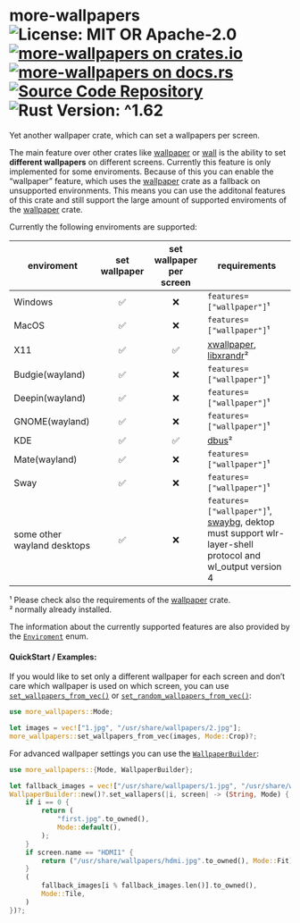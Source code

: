 # more-wallpapers ![License: MIT OR Apache-2.0](https://img.shields.io/badge/license-MIT%20OR%20Apache--2.0-blue) [![more-wallpapers on crates.io](https://img.shields.io/crates/v/more-wallpapers)](https://crates.io/crates/more-wallpapers) [![more-wallpapers on docs.rs](https://docs.rs/more-wallpapers/badge.svg)](https://docs.rs/more-wallpapers) [![Source Code Repository](https://img.shields.io/badge/Code-On%20GitHub-blue?logo=GitHub)](https://github.com/LuckyTurtleDev/more-wallpapers) ![Rust Version: ^1.62](https://img.shields.io/badge/rustc-%5E1.62-orange.svg)

Yet another wallpaper crate, which can set a wallpapers per screen.

The main feature over other crates like [wallpaper][__link0] or [wall][__link1] is the ability to set **different wallpapers** on different screens. Currently this feature is only implemented for some enviroments. Because of this you can enable the “wallpaper” feature, which uses the [wallpaper][__link2] crate as a fallback on unsupported environments. This means you can use the additonal features of this crate and still support the large amount of supported enviroments of the [wallpaper][__link3] crate.

Currently the following enviroments are supported:

| enviroment | set wallpaper | set wallpaper per screen | requirements |
| --- |:---:|:---:| --- |
| Windows | ✅ | ❌ | `features=["wallpaper"]`¹ |
| MacOS | ✅ | ❌ | `features=["wallpaper"]`¹ |
| X11 | ✅ | ✅ | [xwallpaper][__link4], [libxrandr][__link5]² |
| Budgie(wayland) | ✅ | ❌ | `features=["wallpaper"]`¹ |
| Deepin(wayland) | ✅ | ❌ | `features=["wallpaper"]`¹ |
| GNOME(wayland) | ✅ | ❌ | `features=["wallpaper"]`¹ |
| KDE | ✅ | ✅ | [dbus][__link6]² |
| Mate(wayland) | ✅ | ❌ | `features=["wallpaper"]`¹ |
| Sway | ✅ | ❌ | `features=["wallpaper"]`¹ |
| some other wayland desktops | ✅ | ❌ | `features=["wallpaper"]`¹, [swaybg][__link7], dektop must support wlr-layer-shell protocol and wl_output version 4 |

¹ Please check also the requirements of the [wallpaper][__link8] crate.</br> ² normally already installed.

The information about the currently supported features are also provided by the [`Enviroment`][__link9] enum.


#### QuickStart / Examples:

If you would like to set only a different wallpaper for each screen and don’t care which wallpaper is used on which screen, you can use [`set_wallpapers_from_vec()`][__link10] or [`set_random_wallpapers_from_vec()`][__link11]:


```rust
use more_wallpapers::Mode;

let images = vec!["1.jpg", "/usr/share/wallpapers/2.jpg"];
more_wallpapers::set_wallpapers_from_vec(images, Mode::Crop)?;
```

For advanced wallpaper settings you can use the [`WallpaperBuilder`][__link12]:


```rust
use more_wallpapers::{Mode, WallpaperBuilder};

let fallback_images = vec!["/usr/share/wallpapers/1.jpg", "/usr/share/wallpapers/2.jpg"];
WallpaperBuilder::new()?.set_wallapers(|i, screen| -> (String, Mode) {
	if i == 0 {
		return (
			"first.jpg".to_owned(),
			Mode::default(),
		);
	}
	if screen.name == "HDMI1" {
		return ("/usr/share/wallpapers/hdmi.jpg".to_owned(), Mode::Fit);
	}
	(
		fallback_images[i % fallback_images.len()].to_owned(),
		Mode::Tile,
	)
})?;
```


 [__cargo_doc2readme_dependencies_info]: ggGkYW0BYXSEGyDwipHVMb5RGxgd3zutc1TvG3ARKV4UcQ1NGyM1aXabIPYbYXKEG8OS-vvjt7NWG4TO9g3EvN1bG_vYFzucHWl_G1HCoq8kIOd-YWSBg29tb3JlLXdhbGxwYXBlcnNlMC4xLjFvbW9yZV93YWxscGFwZXJz
 [__link0]: https://crates.io/crates/wallpaper
 [__link1]: https://crates.io/crates/wall
 [__link10]: https://docs.rs/more-wallpapers/0.1.1/more_wallpapers/?search=set_wallpapers_from_vec
 [__link11]: https://docs.rs/more-wallpapers/0.1.1/more_wallpapers/?search=set_random_wallpapers_from_vec
 [__link12]: https://docs.rs/more-wallpapers/0.1.1/more_wallpapers/struct.WallpaperBuilder.html
 [__link2]: https://crates.io/crates/wallpaper
 [__link3]: https://crates.io/crates/wallpaper
 [__link4]: https://github.com/stoeckmann/xwallpaper
 [__link5]: https://gitlab.freedesktop.org/xorg/app/xrandr
 [__link6]: https://gitlab.freedesktop.org/dbus/dbus
 [__link7]: https://github.com/swaywm/swaybg
 [__link8]: https://crates.io/crates/wallpaper
 [__link9]: https://docs.rs/more-wallpapers/0.1.1/more_wallpapers/enum.Enviroment.html

